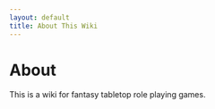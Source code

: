 ```yaml
---
layout: default
title: About This Wiki
---
```


# About

This is a wiki for fantasy tabletop role playing games.
